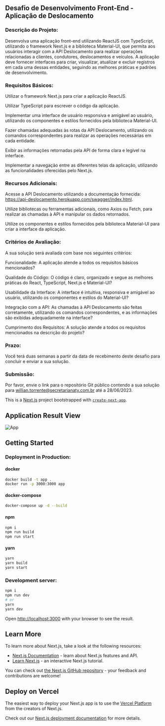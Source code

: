 ## Desafio de Desenvolvimento Front-End - Aplicação de Deslocamento

### Descrição do Projeto:

Desenvolva uma aplicação front-end utilizando ReactJS com TypeScript, utilizando o framework Next.js e a biblioteca Material-UI, que permita aos usuários interagir com a API Deslocamento para realizar operações relacionadas a clientes, condutores, deslocamentos e veículos. A aplicação deve fornecer interfaces para criar, visualizar, atualizar e excluir registros em cada uma dessas entidades, seguindo as melhores práticas e padrões de desenvolvimento.

### Requisitos Básicos:

Utilizar o framework Next.js para criar a aplicação ReactJS.

Utilizar TypeScript para escrever o código da aplicação.

Implementar uma interface de usuário responsiva e amigável ao usuário, utilizando os componentes e estilos fornecidos pela biblioteca Material-UI.

Fazer chamadas adequadas às rotas da API Deslocamento, utilizando os comandos correspondentes para realizar as operações necessárias em cada entidade.

Exibir as informações retornadas pela API de forma clara e legível na interface.

Implementar a navegação entre as diferentes telas da aplicação, utilizando as funcionalidades oferecidas pelo Next.js.

### Recursos Adicionais:

Acesse a API Deslocamento utilizando a documentação fornecida: https://api-deslocamento.herokuapp.com/swagger/index.html.

Utilize bibliotecas ou ferramentas adicionais, como Axios ou Fetch, para realizar as chamadas à API e manipular os dados retornados.

Utilize os componentes e estilos fornecidos pela biblioteca Material-UI para criar a interface da aplicação.

### Critérios de Avaliação:

A sua solução será avaliada com base nos seguintes critérios:

Funcionalidade: A aplicação atende a todos os requisitos básicos mencionados?

Qualidade do Código: O código é claro, organizado e segue as melhores práticas do React, TypeScript, Next.js e Material-UI?

Usabilidade da Interface: A interface é intuitiva, responsiva e amigável ao usuário, utilizando os componentes e estilos do Material-UI?

Integração com a API: As chamadas à API Deslocamento são feitas corretamente, utilizando os comandos correspondentes, e as informações são exibidas adequadamente na interface?

Cumprimento dos Requisitos: A solução atende a todos os requisitos mencionados na descrição do projeto?

### Prazo:

Você terá duas semanas a partir da data de recebimento deste desafio para concluir e enviar a sua solução.

### Submissão:

Por favor, envie o link para o repositório Git público contendo a sua solução para willian.torrente@secretarianaty.com.br até a 28/06/2023.

This is a [Next.js](https://nextjs.org/) project bootstrapped with [`create-next-app`](https://github.com/vercel/next.js/tree/canary/packages/create-next-app).

## Application Result View

![App](	https://uploaddeimagens.com.br/images/004/518/893/original/Untitled.png?1687614357)

## Getting Started

### Deployment in Production:

#### docker
```bash
docker build -t app .
docker run -p 3000:3000 app
```

#### docker-compose
```bash
docker-compose up -d --build
```

#### npm
```bash
npm i
npm run build
npm run start
```

#### yarn
```bash
yarn
yarn build
yarn start
```

### Development server:

```bash
npm i
npm run dev
# or
yarn
yarn dev
```

Open [http://localhost:3000](http://localhost:3000) with your browser to see the result.

## Learn More

To learn more about Next.js, take a look at the following resources:

- [Next.js Documentation](https://nextjs.org/docs) - learn about Next.js features and API.
- [Learn Next.js](https://nextjs.org/learn) - an interactive Next.js tutorial.

You can check out [the Next.js GitHub repository](https://github.com/vercel/next.js/) - your feedback and contributions are welcome!

## Deploy on Vercel

The easiest way to deploy your Next.js app is to use the [Vercel Platform](https://vercel.com/new?utm_medium=default-template&filter=next.js&utm_source=create-next-app&utm_campaign=create-next-app-readme) from the creators of Next.js.

Check out our [Next.js deployment documentation](https://nextjs.org/docs/deployment) for more details.
